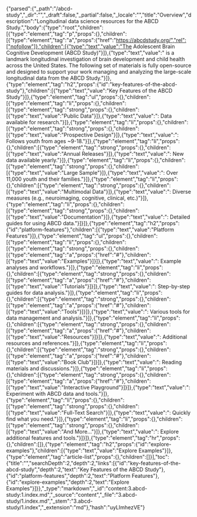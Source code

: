 {"parsed":{"_path":"/abcd-study","_dir":"","_draft":false,"_partial":false,"_locale":"","title":"Overview","description":"Longitudinal data science resources for the ABCD Study.","body":{"type":"root","children":[{"type":"element","tag":"p","props":{},"children":[{"type":"element","tag":"a","props":{"href":"https://abcdstudy.org/","rel":["nofollow"]},"children":[{"type":"text","value":"The Adolescent Brain Cognitive Development (ABCD Study)"}]},{"type":"text","value":" is a landmark longitudinal investigation of brain development and child health across the United States. The following set of materials is fully open-source and designed to support your work managing and analyzing the large-scale longitudinal data from the ABCD Study."}]},{"type":"element","tag":"h2","props":{"id":"key-features-of-the-abcd-study"},"children":[{"type":"text","value":"Key Features of the ABCD Study"}]},{"type":"element","tag":"ul","props":{},"children":[{"type":"element","tag":"li","props":{},"children":[{"type":"element","tag":"strong","props":{},"children":[{"type":"text","value":"Public Data"}]},{"type":"text","value":": Data available for research."}]},{"type":"element","tag":"li","props":{},"children":[{"type":"element","tag":"strong","props":{},"children":[{"type":"text","value":"Prospective Design"}]},{"type":"text","value":": Follows youth from ages ~9-18."}]},{"type":"element","tag":"li","props":{},"children":[{"type":"element","tag":"strong","props":{},"children":[{"type":"text","value":"Annual Releases"}]},{"type":"text","value":": New data available yearly."}]},{"type":"element","tag":"li","props":{},"children":[{"type":"element","tag":"strong","props":{},"children":[{"type":"text","value":"Large Sample"}]},{"type":"text","value":": Over 11,000 youth and their families."}]},{"type":"element","tag":"li","props":{},"children":[{"type":"element","tag":"strong","props":{},"children":[{"type":"text","value":"Multimodal Data"}]},{"type":"text","value":": Diverse measures (e.g., neuroimaging, cognitive, clinical, etc.)"}]},{"type":"element","tag":"li","props":{},"children":[{"type":"element","tag":"strong","props":{},"children":[{"type":"text","value":"Documentation"}]},{"type":"text","value":": Detailed guides for using ABCD data."}]}]},{"type":"element","tag":"h2","props":{"id":"platform-features"},"children":[{"type":"text","value":"Platform Features"}]},{"type":"element","tag":"ul","props":{},"children":[{"type":"element","tag":"li","props":{},"children":[{"type":"element","tag":"strong","props":{},"children":[{"type":"element","tag":"a","props":{"href":"#"},"children":[{"type":"text","value":"Examples"}]}]},{"type":"text","value":": Example analyses and workflows."}]},{"type":"element","tag":"li","props":{},"children":[{"type":"element","tag":"strong","props":{},"children":[{"type":"element","tag":"a","props":{"href":"#"},"children":[{"type":"text","value":"Tutorials"}]}]},{"type":"text","value":": Step-by-step guides for data analysis."}]},{"type":"element","tag":"li","props":{},"children":[{"type":"element","tag":"strong","props":{},"children":[{"type":"element","tag":"a","props":{"href":"#"},"children":[{"type":"text","value":"Tools"}]}]},{"type":"text","value":": Various tools for data management and analysis."}]},{"type":"element","tag":"li","props":{},"children":[{"type":"element","tag":"strong","props":{},"children":[{"type":"element","tag":"a","props":{"href":"#"},"children":[{"type":"text","value":"Resources"}]}]},{"type":"text","value":": Additional resources and references."}]},{"type":"element","tag":"li","props":{},"children":[{"type":"element","tag":"strong","props":{},"children":[{"type":"element","tag":"a","props":{"href":"#"},"children":[{"type":"text","value":"Book Club"}]}]},{"type":"text","value":": Reading materials and discussions."}]},{"type":"element","tag":"li","props":{},"children":[{"type":"element","tag":"strong","props":{},"children":[{"type":"element","tag":"a","props":{"href":"#"},"children":[{"type":"text","value":"Interactive Playground"}]}]},{"type":"text","value":": Experiment with ABCD data and tools."}]},{"type":"element","tag":"li","props":{},"children":[{"type":"element","tag":"strong","props":{},"children":[{"type":"text","value":"Full-Text Search"}]},{"type":"text","value":": Quickly find what you need."}]},{"type":"element","tag":"li","props":{},"children":[{"type":"element","tag":"strong","props":{},"children":[{"type":"text","value":"And More..."}]},{"type":"text","value":": Explore additional features and tools."}]}]},{"type":"element","tag":"hr","props":{},"children":[]},{"type":"element","tag":"h2","props":{"id":"explore-examples"},"children":[{"type":"text","value":"Explore Examples"}]},{"type":"element","tag":"article-list","props":{},"children":[]}],"toc":{"title":"","searchDepth":2,"depth":2,"links":[{"id":"key-features-of-the-abcd-study","depth":2,"text":"Key Features of the ABCD Study"},{"id":"platform-features","depth":2,"text":"Platform Features"},{"id":"explore-examples","depth":2,"text":"Explore Examples"}]}},"_type":"markdown","_id":"content:3.abcd-study:1.index.md","_source":"content","_file":"3.abcd-study/1.index.md","_stem":"3.abcd-study/1.index","_extension":"md"},"hash":"uyLImhezVE"}